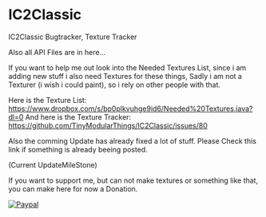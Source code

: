 # IC2Classic
IC2Classic Bugtracker, Texture Tracker

Also all API Files are in here...

If you want to help me out look into the Needed Textures List,
since i am adding new stuff i also need Textures for these things,
Sadly i am not a Texturer (i wish i could paint), so i rely on other people with that.

Here is the Texture List:
https://www.dropbox.com/s/bp0plkvuhge9id6/Needed%20Textures.java?dl=0
And here is the Texture Tracker:
https://github.com/TinyModularThings/IC2Classic/issues/80

Also the comming Update has already fixed a lot of stuff. Please Check this link if something is already beeing posted.

(Current UpdateMileStone)



If you want to support me, but can not make textures or something like that, you can make here for now a Donation.

<a href="https://www.paypal.com/cgi-bin/webscr?cmd=_s-xclick&hosted_button_id=X45JXBPYA26L6"> ![Paypal](https://www.paypalobjects.com/en_US/DE/i/btn/btn_donateCC_LG.gif)</a>
